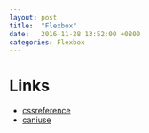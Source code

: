 ```yaml
---
layout: post
title:  "Flexbox"
date:   2016-11-28 13:52:00 +0800
categories: Flexbox
---
```


# Links
* [cssreference](http://cssreference.io/flexbox/)
* [caniuse](http://caniuse.com/#search=flex)
